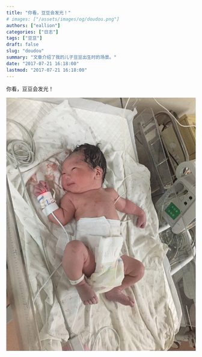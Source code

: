```yaml
---
title: "你看，豆豆会发光！"
# images: ["/assets/images/og/doudou.png"]
authors: ["eallion"]
categories: ["日志"]
tags: ["豆豆"]
draft: false
slug: "doudou"
summary: "文章介绍了我的儿子豆豆出生时的场景。"
date: "2017-07-21 16:18:00"
lastmod: "2017-07-21 16:18:00"
---
```


你看，豆豆会发光！

![](1995709596.jpg)
